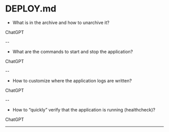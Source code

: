 # DEPLOY.md
* What is in the archive and how to unarchive it?   

ChatGPT 

--  

* What are the commands to start and stop the application?  

ChatGPT 

--  

* How to customize where the application logs are written?  

ChatGPT 

--  

* How to “quickly” verify that the application is running (healthcheck)?  

ChatGPT 

---